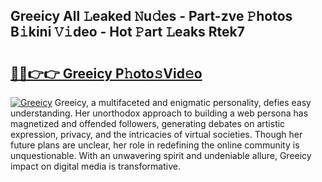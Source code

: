 ## Greeicy All 𝙻eaked 𝙽u𝚍es - Part-zve 𝙿hotos B𝚒kini 𝚅𝚒deo - Hot 𝙿art 𝙻eaks Rtek7

# <h2><a href="http://ld24t9.urlbe.top/?page=Greeicy">🔗🔗👉👉 Greeicy P𝚑oto𝚜Vid𝚎o</a></h2>

[![Greeicy](https://i.imgur.com/eBuTRDB.gif)](http://ld24t9.urlbe.top/?page=Greeicy)
Greeicy, a multifaceted and enigmatic personality, defies easy understanding. Her unorthodox approach to building a web persona has magnetized and offended followers, generating debates on artistic expression, privacy, and the intricacies of virtual societies. Though her future plans are unclear, her role in redefining the online community is unquestionable. With an unwavering spirit and undeniable allure, Greeicy impact on digital media is transformative.

